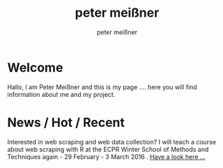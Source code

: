 ﻿---
author: peter meißner
title: peter meißner
---

# Welcome

Hallo, I am Peter Meißner and this is my page .... here you will find information about me and my project. 


# News / Hot / Recent

Interested in web scraping and web data collection? I will teach a course about web scraping with R at the ECPR Winter School of Methods and Techniques again - 29 February - 3 March 2016 . [Have a look here ...](http://www.ecpr.eu/Events/EventDetails.aspx?EventID=103)
